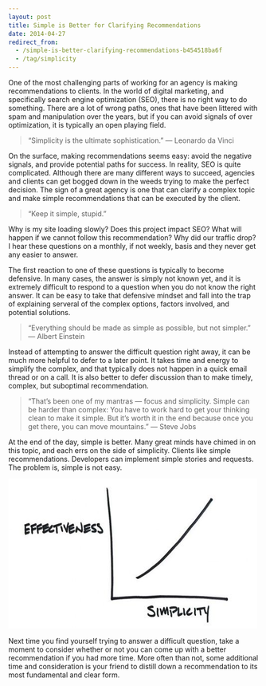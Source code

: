 ```yaml
---
layout: post
title: Simple is Better for Clarifying Recommendations
date: 2014-04-27
redirect_from:
  - /simple-is-better-clarifying-recommendations-b454518ba6f
  - /tag/simplicity
---
```


One of the most challenging parts of working for an agency is making recommendations to clients. In the world of digital marketing, and specifically search engine optimization (SEO), there is no right way to do something. There are a lot of wrong paths, ones that have been littered with spam and manipulation over the years, but if you can avoid signals of over optimization, it is typically an open playing field.

> “Simplicity is the ultimate sophistication.” — Leonardo da Vinci

On the surface, making recommendations seems easy: avoid the negative signals, and provide potential paths for success. In reality, SEO is quite complicated. Although there are many different ways to succeed, agencies and clients can get bogged down in the weeds trying to make the perfect decision. The sign of a great agency is one that can clarify a complex topic and make simple recommendations that can be executed by the client.

> “Keep it simple, stupid.”

Why is my site loading slowly? Does this project impact SEO? What will happen if we cannot follow this recommendation? Why did our traffic drop? I hear these questions on a monthly, if not weekly, basis and they never get any easier to answer.

The first reaction to one of these questions is typically to become defensive. In many cases, the answer is simply not known yet, and it is extremely difficult to respond to a question when you do not know the right answer. It can be easy to take that defensive mindset and fall into the trap of explaining serveral of the complex options, factors involved, and potential solutions.

> “Everything should be made as simple as possible, but not simpler.” — Albert Einstein

Instead of attempting to answer the difficult question right away, it can be much more helpful to defer to a later point. It takes time and energy to simplify the complex, and that typically does not happen in a quick email thread or on a call. It is also better to defer discussion than to make timely, complex, but suboptimal recommendation.

> “That’s been one of my mantras — focus and simplicity. Simple can be harder than complex: You have to work hard to get your thinking clean to make it simple. But it’s worth it in the end because once you get there, you can move mountains.” — Steve Jobs

At the end of the day, simple is better. Many great minds have chimed in on this topic, and each errs on the side of simplicity. Clients like simple recommendations. Developers can implement simple stories and requests. The problem is, simple is not easy.

![Chart of Effectiveness vs. Simplicity](/images/effectiveness-vs-simplicity-chart.jpeg)


Next time you find yourself trying to answer a difficult question, take a moment to consider whether or not you can come up with a better recommendation if you had more time. More often than not, some additional time and consideration is your friend to distill down a recommendation to its most fundamental and clear form.